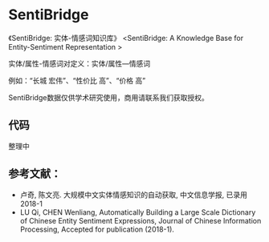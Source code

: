 # SentiBridge

《SentiBridge: 实体-情感词知识库》
<SentiBridge: A Knowledge Base for Entity-Sentiment Representation >

实体/属性-情感词对定义：实体/属性—情感词

例如：“长城  宏伟”、“性价比  高”、“价格  高”

SentiBridge数据仅供学术研究使用，商用请联系我们获取授权。

## 代码
整理中

## 参考文献：

- 卢奇, 陈文亮. 大规模中文实体情感知识的自动获取, 中文信息学报, 已录用2018-1
- LU Qi, CHEN Wenliang, Automatically Building a Large Scale Dictionary of Chinese Entity Sentiment Expressions, Journal of Chinese Information Processing, Accepted for publication (2018-1).


